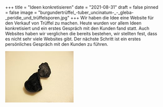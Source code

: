 +++
title = "Ideen konkretisieren"
date = "2021-08-31"
draft = false
pinned = false
image = "burgundertrüffel_-tuber_uncinatum-_-_gleba-_peridie_und_trüffelsporen.jpg"
+++
Wir haben die Idee eine Website für den Verkauf von Trüffel zu machen. Heute wurden vor allem Ideen konkretisiert und ein erstes Gespräch mit den Kunden fand statt. Auch Websites haben wir verglichen die bereits bestehen, wir stellten fest, dass es nicht sehr viele Websites gibt. Der nächste Schritt ist ein erstes persönliches Gespräch mit den Kunden zu führen. 

![](220px-tuber_indicum_of_jar.jpg)